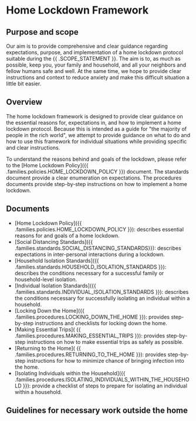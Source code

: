 # Home Lockdown Framework

## Purpose and scope

Our aim is to provide comprehensive and clear guidance regarding expectations, purpose, and implementation of a home lockdown protocol suitable during the {{ .SCOPE_STATEMENT }}. The aim is to, as much as possible, keep you, your family and household, and all your neighbors and fellow humans safe and well. At the same time, we hope to provide clear instructions and context to reduce anxiety and make this difficult situation a little bit easier.

## Overview

The home lockdown framework is designed to provide clear guidance on the essential reasons for, expectations in, and how to implement a home lockdown protocol. Because this is intended as a guide for "the majority of people in the rich world", we attempt to provide guidance on what to do and how to use this framework for individual situations while providing specific and clear instructions.

To understand the reasons behind and goals of the lockdown, please refer to the [Home Lockdown Policy]({{ .families.policies.HOME_LOCKDOWN_POLICY }}) document. The standards document provide a clear enumeration on expectations. The procedures documents provide step-by-step instructions on how to implement a home lockdown.

## Documents

* [Home Lockdown Policy]({{ .families.policies.HOME_LOCKDOWN_POLICY }}): describes essential reasons for and goals of a home lockdown.
* [Social Distancing Standards]({{ .families.standards.SOCIAL_DISTANCING_STANDARDS}}): describes expectations in inter-personal interactions during a lockdown.
* [Household Isolation Standards]({{ .families.standards.HOUSEHOLD_ISOLATION_STANDARDS }}): describes the conditions necessary for a successful family or household-level isolation.
* [Individual Isolation Standards]({{ .families.standards.INDIVIDUAL_ISOLATION_STANDARDS }}): describes the conditions necessary for successfully isolating an individual within a household.
* [Locking Down the Home]({{ .families.procedures.LOCKING_DOWN_THE_HOME }}): provides step-by-step instructions and checklists for locking down the home.
* [Making Essential Trips]( {{ .families.procedures.MAKING_ESSENTIAL_TRIPS }}): provides step-by-step instructions on how to make essential trips as safely as possible.
* [Returning to the Home]( {{ .families.procedures.RETURNING_TO_THE_HOME }}): provides step-by-step instructions for how to minimize chance of bringing infection into the home.
* [Isolating Individuals within the Household]({{ .families.procedures.ISOLATING_INDIVIDUALS_WITHIN_THE_HOUSEHOLD }}): provide a checklist of steps to prepare for isolating an individual within a household.

## Guidelines for necessary work outside the home
